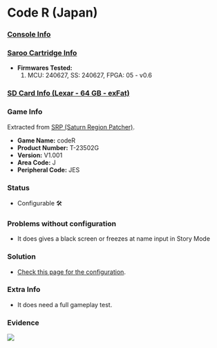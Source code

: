 # Code R (Japan)

### [Console Info](../../../../../Info/Consoles/VA13/README.md)

### [Saroo Cartridge Info](../../../../../Info/Cartridges/RetroGameParadiseStore/1.32F/README.md)

- <b>Firmwares Tested:</b>
  1. MCU: 240627, SS: 240627, FPGA: 05 - v0.6

### [SD Card Info (Lexar - 64 GB - exFat)](../../../../../Info/SdCards/Lexar/64GB/exfat/README.md)

### Game Info

Extracted from [SRP (Saturn Region Patcher)](https://segaxtreme.net/resources/saturn-region-patcher.81/download).

- <b>Game Name:</b> codeR
- <b>Product Number:</b> T-23502G
- <b>Version:</b> V1.001
- <b>Area Code:</b> J
- <b>Peripheral Code:</b> JES

### Status

- Configurable :hammer_and_wrench:

### Problems without configuration

- It does gives a black screen or freezes at name input in Story Mode

### Solution

- [Check this page for the configuration](https://github.com/williamdsw/saroo-configuration-list/blob/master/Regions/Retails/Japan/T-23502G/README.md).

### Extra Info

- It does need a full gameplay test.

### Evidence

[![](https://img.youtube.com/vi/KEq_g0PJplw/0.jpg)](https://www.youtube.com/watch?v=KEq_g0PJplw)
